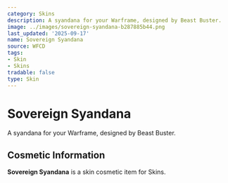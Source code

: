 ```yaml
---
category: Skins
description: A syandana for your Warframe, designed by Beast Buster.
image: ../images/sovereign-syandana-b287885b44.png
last_updated: '2025-09-17'
name: Sovereign Syandana
source: WFCD
tags:
- Skin
- Skins
tradable: false
type: Skin
---
```


# Sovereign Syandana

A syandana for your Warframe, designed by Beast Buster.

## Cosmetic Information

**Sovereign Syandana** is a skin cosmetic item for Skins.

